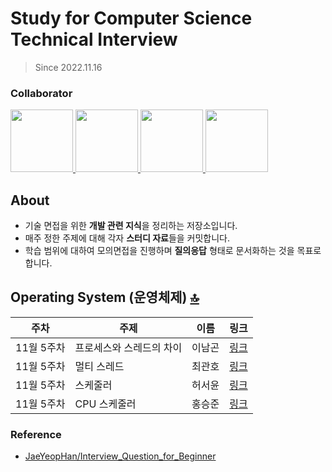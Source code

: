 # Study for Computer Science Technical Interview
> Since 2022.11.16

### Collaborator
<p>
<a href="https://github.com/ng-lee">
  <img src="https://github.com/ng-lee.png" width="100">
</a>
<a href="https://github.com/dev-choee">
  <img src="https://github.com/dev-choee.png" width="100">
</a>
<a href="https://github.com/seoyoon130">
  <img src="https://github.com/seoyoon130.png" width="100">
</a>
<a href="https://github.com/SeungJun">
  <img src="https://github.com/SeungJun.png" width="100">
</a>
</p>

## About
- 기술 면접을 위한 **개발 관련 지식**을 정리하는 저장소입니다.
- 매주 정한 주제에 대해 각자 **스터디 자료**들을 커밋합니다.
- 학습 범위에 대하여 모의면접을 진행하며 **질의응답** 형태로 문서화하는 것을 목표로 합니다.

## Operating System (운영체제) [🔝](#about)

|주차|주제|이름|링크|
|------|---|-----|------|
|11월 5주차|프로세스와 스레드의 차이|이남곤|[링크](https://ng-lee.github.io/os/process-vs-thread/)|
|11월 5주차|멀티 스레드|최관호|[링크](https://www.notion.so/dev-choee/8de763f96fd84fff8fe9fba4c8e8c41a)|
|11월 5주차|스케줄러|허서윤|[링크](https://wool-peace-c5d.notion.site/9d81e74eeb0b4c9db025298f9b97e10e)|
|11월 5주차|CPU 스케줄러|홍승준|[링크](https://velog.io/@seungjun/%EC%9A%B4%EC%98%81%EC%B2%B4%EC%A0%9C-CPU-%EC%8A%A4%EC%BC%80%EC%A4%84%EB%A7%81)|

### Reference
- [JaeYeopHan/Interview_Question_for_Beginner](https://github.com/JaeYeopHan/Interview_Question_for_Beginner)
